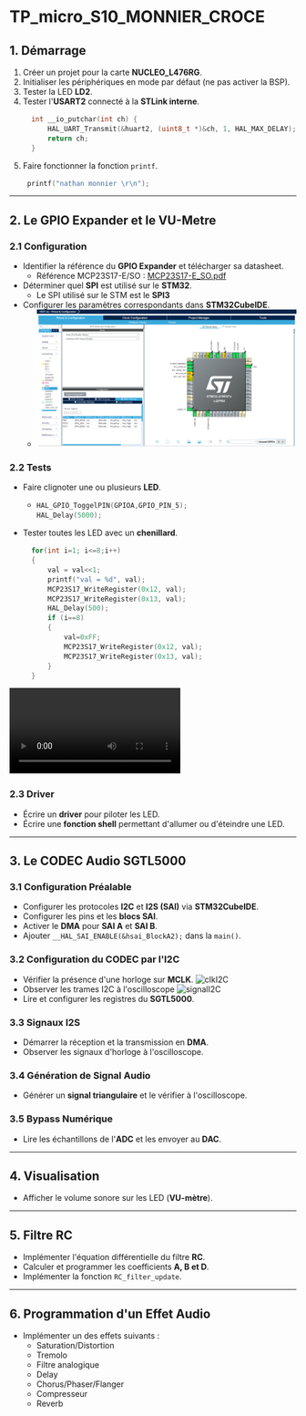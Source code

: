 # TP_micro_S10_MONNIER_CROCE

## 1. Démarrage

1. Créer un projet pour la carte **NUCLEO_L476RG**.
2. Initialiser les périphériques en mode par défaut (ne pas activer la BSP).
3. Tester la LED **LD2**.
4. Tester l'**USART2** connecté à la **STLink interne**.
    ```c
      int __io_putchar(int ch) {
          HAL_UART_Transmit(&huart2, (uint8_t *)&ch, 1, HAL_MAX_DELAY);
          return ch;
      }    
6. Faire fonctionner la fonction `printf`.
     ```c
      printf("nathan monnier \r\n");

---

## 2. Le GPIO Expander et le VU-Metre

### 2.1 Configuration
- Identifier la référence du **GPIO Expander** et télécharger sa datasheet.
   - Référence MCP23S17-E/SO : [MCP23S17-E_SO.pdf](https://github.com/MonnierNathan/TP_micro_S10_MONNIER_CROCE/blob/master/MCP23S17-E_SO.pdf)
- Déterminer quel **SPI** est utilisé sur le **STM32**.
   - Le SPI utilisé sur le STM est le **SPI3**
- Configurer les paramètres correspondants dans **STM32CubeIDE**.
   - ![IMG](https://github.com/MonnierNathan/TP_micro_S10_MONNIER_CROCE/blob/master/Images/configSPI3.png "configSPI3")   

### 2.2 Tests
- Faire clignoter une ou plusieurs **LED**.
   - ```c
     HAL_GPIO_ToggelPIN(GPIOA,GPIO_PIN_5);
     HAL_Delay(5000);
- Tester toutes les LED avec un **chenillard**.
  ```c
    for(int i=1; i<=8;i++)
    {
        val = val<<1;
        printf("val = %d", val);
        MCP23S17_WriteRegister(0x12, val);
        MCP23S17_WriteRegister(0x13, val);
        HAL_Delay(500);
        if (i==8)
        {
            val=0xFF;
            MCP23S17_WriteRegister(0x12, val);
            MCP23S17_WriteRegister(0x13, val);
        }
    }
![vidéo Chenillard](https://github.com/MonnierNathan/TP_micro_S10_MONNIER_CROCE/blob/master/video/VID_20250321_143431.mp4)

### 2.3 Driver
- Écrire un **driver** pour piloter les LED.
- Écrire une **fonction shell** permettant d'allumer ou d'éteindre une LED.

---

## 3. Le CODEC Audio SGTL5000

### 3.1 Configuration Préalable
- Configurer les protocoles **I2C** et **I2S (SAI)** via **STM32CubeIDE**.
- Configurer les pins et les **blocs SAI**.
- Activer le **DMA** pour **SAI A** et **SAI B**.
- Ajouter `__HAL_SAI_ENABLE(&hsai_BlockA2);` dans la `main()`.

### 3.2 Configuration du CODEC par l'I2C
- Vérifier la présence d'une horloge sur **MCLK**.
  ![clkI2C](https://github.com/MonnierNathan/TP_micro_S10_MONNIER_CROCE/blob/master/Images/SDS00001.BMP "clkI2C")
- Observer les trames I2C à l'oscilloscope
  ![signalI2C](https://github.com/MonnierNathan/TP_micro_S10_MONNIER_CROCE/blob/master/misc/Screenshot%20I2C.png "signalI2C")
- Lire et configurer les registres du **SGTL5000**.

### 3.3 Signaux I2S
- Démarrer la réception et la transmission en **DMA**.
- Observer les signaux d'horloge à l'oscilloscope.

### 3.4 Génération de Signal Audio
- Générer un **signal triangulaire** et le vérifier à l'oscilloscope.

### 3.5 Bypass Numérique
- Lire les échantillons de l'**ADC** et les envoyer au **DAC**.

---

## 4. Visualisation
- Afficher le volume sonore sur les LED (**VU-mètre**).

---

## 5. Filtre RC
- Implémenter l'équation différentielle du filtre **RC**.
- Calculer et programmer les coefficients **A, B et D**.
- Implémenter la fonction `RC_filter_update`.

---

## 6. Programmation d'un Effet Audio
- Implémenter un des effets suivants :
  - Saturation/Distortion
  - Tremolo
  - Filtre analogique
  - Delay
  - Chorus/Phaser/Flanger
  - Compresseur
  - Reverb

